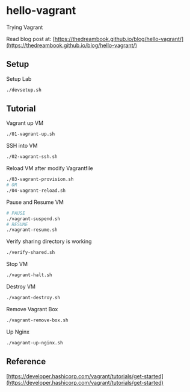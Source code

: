# hello-vagrant

Trying Vagrant

Read blog post at: [https://thedreambook.github.io/blog/hello-vagrant/](https://thedreambook.github.io/blog/hello-vagrant/)

## Setup

Setup Lab

```sh
./devsetup.sh
```

## Tutorial

Vagrant up VM

```sh
./01-vagrant-up.sh
```

SSH into VM

```sh
./02-vagrant-ssh.sh
```

Reload VM after modify Vagrantfile

```sh
./03-vagrant-provision.sh
# OR
./04-vagrant-reload.sh
```

Pause and Resume VM

```sh
# PAUSE
./vagrant-suspend.sh
# RESUME
./vagrant-resume.sh
```

Verify sharing directory is working

```sh
./verify-shared.sh
```

Stop VM

```sh
./vagrant-halt.sh
```

Destroy VM

```sh
./vagrant-destroy.sh
```

Remove Vagrant Box

```sh
./vagrant-remove-box.sh
```

Up Nginx

```sh
./vagrant-up-nginx.sh
```

## Reference

[https://developer.hashicorp.com/vagrant/tutorials/get-started](https://developer.hashicorp.com/vagrant/tutorials/get-started)
